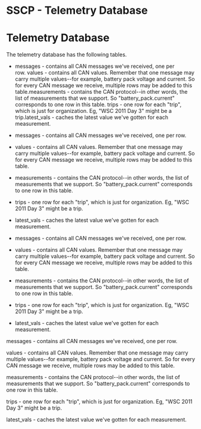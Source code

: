 # SSCP - Telemetry Database

# Telemetry Database

The telemetry database has the following tables.

* messages - contains all CAN messages we've received, one per row. values - contains all CAN values. Remember that one message may carry multiple values--for example, battery pack voltage and current. So for every CAN message we receive, multiple rows may be added to this table.measurements - contains the CAN protocol--in other words, the list of measurements that we support. So "battery_pack.current" corresponds to one row in this table. trips - one row for each "trip", which is just for organization. Eg, "WSC 2011 Day 3" might be a trip.latest_vals - caches the latest value we've gotten for each measurement. 
* messages - contains all CAN messages we've received, one per row. 
* values - contains all CAN values. Remember that one message may carry multiple values--for example, battery pack voltage and current. So for every CAN message we receive, multiple rows may be added to this table.
* measurements - contains the CAN protocol--in other words, the list of measurements that we support. So "battery_pack.current" corresponds to one row in this table. 
* trips - one row for each "trip", which is just for organization. Eg, "WSC 2011 Day 3" might be a trip.
* latest_vals - caches the latest value we've gotten for each measurement. 

* messages - contains all CAN messages we've received, one per row. 
* values - contains all CAN values. Remember that one message may carry multiple values--for example, battery pack voltage and current. So for every CAN message we receive, multiple rows may be added to this table.
* measurements - contains the CAN protocol--in other words, the list of measurements that we support. So "battery_pack.current" corresponds to one row in this table. 
* trips - one row for each "trip", which is just for organization. Eg, "WSC 2011 Day 3" might be a trip.
* latest_vals - caches the latest value we've gotten for each measurement. 

messages - contains all CAN messages we've received, one per row. 

values - contains all CAN values. Remember that one message may carry multiple values--for example, battery pack voltage and current. So for every CAN message we receive, multiple rows may be added to this table.

measurements - contains the CAN protocol--in other words, the list of measurements that we support. So "battery_pack.current" corresponds to one row in this table. 

trips - one row for each "trip", which is just for organization. Eg, "WSC 2011 Day 3" might be a trip.

latest_vals - caches the latest value we've gotten for each measurement. 


